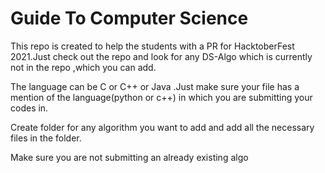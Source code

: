 # Guide To Computer Science
This repo is created to help the students with a PR for HacktoberFest 2021.Just check out the repo and look for any DS-Algo which is currently not in the repo ,which you can add.

The language can be C or C++ or Java .Just make sure your file has a mention of the language(python or c++) in which you are submitting your codes in.

Create folder for any algorithm you want to add and add all the necessary files in the folder.

Make sure you are not submitting an already existing algo

